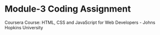 # Module-3 Coding Assignment
Coursera Course: HTML, CSS and JavaScript for Web Developers - Johns Hopkins University